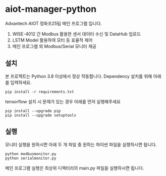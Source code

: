 # aiot-manager-python

Advantech AIOT 정화조25팀 메인 프로그램 입니다.

1. WISE-4012 간 Modbus 활용한 센서 데이터 수신 및 DataHub 업로드
2. LSTM Model 활용하여 모터 등 효율적 제어
3. 메인 프로그램 외 Modbus/Serial 모니터 제공

## 설치

본 프로젝트는 Python 3.8 이상에서 정상 작동합니다.
Dependency 설치를 위해 아래를 입력하세요.

    pip install -r requirements.txt

tensorflow 설치 시 문제가 있는 경우 아래를 먼저 실행해주세요

    pip install --upgrade pip
    pip install --upgrade setuptools

## 실행

모니터 실행을 원하시면 아래 두 개 파일 중 원하는 파이썬 파일을 실행하시면 됩니다.

    python modbusmonitor.py
    python serialmonitor.py

메인 프로그램 실행은 최상위 디렉터리의 main.py 파일을 실행하시면 됩니다.

